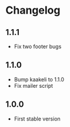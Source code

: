 # Changelog

## 1.1.1
- Fix two footer bugs

## 1.1.0
- Bump kaakeli to 1.1.0
- Fix mailer script

## 1.0.0
- First stable version
